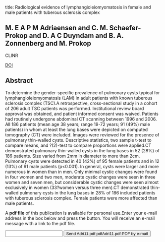 title: Radiological evidence of lymphangioleiomyomatosis in female and male patients with tuberous sclerosis complex

## M. E A P M Adriaensen and C. M. Schaefer-Prokop and D. A C Duyndam and B. A. Zonnenberg and M. Prokop
CLINR

<a href="https://doi.org/10.1016/j.crad.2011.02.009">DOI</a>

## Abstract
To determine the gender-specific prevalence of pulmonary cysts typical for lymphangioleiomyomatosis (LAM) in adult patients with known tuberous sclerosis complex (TSC).A retrospective, cross-sectional study in a cohort of 206 adult TSC patients was performed. Institutional review board approval was obtained, and patient informed consent was waived. Patients had routinely undergone abdominal CT scanning between 1996 and 2006. All 186 patients (mean age 38 years; range 19-72 years; 91 (49%) male patients) in whom at least the lung bases were depicted on computed tomography (CT) were included. Images were reviewed for the presence of pulmonary thin-walled cysts. Descriptive statistics, two sample t-test to compare means, and ?(2)-test to compare proportions were applied.CT demonstrated pulmonary thin-walled cysts in the lung bases in 52 (28%) of 186 patients. Size varied from 2mm in diameter to more than 2cm. Pulmonary cysts were detected in 40 (42%) of 95 female patients and in 12 (13%) of 91 male patients (p<0.001). In general, cysts were larger and more numerous in women than in men. Only minimal cystic changes were found in four women and two men, moderate cystic changes were seen in three women and seven men, but considerable cystic changes were seen almost exclusively in women (33?women versus three men).CT demonstrated thin-walled pulmonary cysts in the lung bases in 28% of 186 included patients with tuberous sclerosis complex. Female patients were more affected than male patients.

A <b>pdf file</b> of this publication is available for personal use.Enter your e-mail address in the box below and press the button. You will receive an e-mail message with a link to the pdf file.
<form action="sender.php">  <input type="text" name="email">  <input type="submit" value="Send Adri11.pdf:pdfAdri11.pdf:PDF by e-mail"></form>